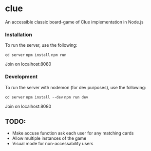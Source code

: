 # clue
An accessible classic board-game of Clue implementation in Node.js

### Installation

To run the server, use the following:

`cd server`
`npm install`
`npm run`

Join on localhost:8080

### Development

To run the server with nodemon (for dev purposes), use the following:

`cd server`
`npm install --dev`
`npm run dev`

Join on localhost:8080


## TODO:

* Make accuse function ask each user for any matching cards
* Allow multiple instances of the game
* Visual mode for non-accessability users
